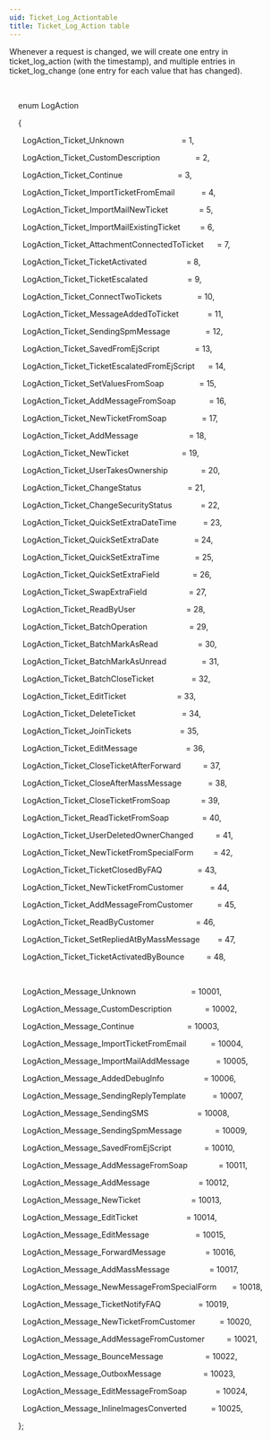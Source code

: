 ```yaml
---
uid: Ticket_Log_Actiontable
title: Ticket_Log_Action table
---
```


Whenever a request is changed, we will create one entry in ticket\_log\_action (with the timestamp), and multiple entries in ticket\_log\_change (one entry for each value that has changed).

 

    enum LogAction

    {

      LogAction\_Ticket\_Unknown                          = 1,

      LogAction\_Ticket\_CustomDescription                = 2,

      LogAction\_Ticket\_Continue                         = 3,

      LogAction\_Ticket\_ImportTicketFromEmail            = 4,

      LogAction\_Ticket\_ImportMailNewTicket              = 5,

      LogAction\_Ticket\_ImportMailExistingTicket         = 6,

      LogAction\_Ticket\_AttachmentConnectedToTicket      = 7,

      LogAction\_Ticket\_TicketActivated                  = 8,

      LogAction\_Ticket\_TicketEscalated                  = 9,

      LogAction\_Ticket\_ConnectTwoTickets                = 10,

      LogAction\_Ticket\_MessageAddedToTicket             = 11,

      LogAction\_Ticket\_SendingSpmMessage                = 12,

      LogAction\_Ticket\_SavedFromEjScript                = 13,

      LogAction\_Ticket\_TicketEscalatedFromEjScript      = 14,

      LogAction\_Ticket\_SetValuesFromSoap                = 15,

      LogAction\_Ticket\_AddMessageFromSoap               = 16,

      LogAction\_Ticket\_NewTicketFromSoap                = 17,   

      LogAction\_Ticket\_AddMessage                       = 18,

      LogAction\_Ticket\_NewTicket                        = 19,

      LogAction\_Ticket\_UserTakesOwnership               = 20,

      LogAction\_Ticket\_ChangeStatus                     = 21,

      LogAction\_Ticket\_ChangeSecurityStatus             = 22,

      LogAction\_Ticket\_QuickSetExtraDateTime            = 23,

      LogAction\_Ticket\_QuickSetExtraDate                = 24,

      LogAction\_Ticket\_QuickSetExtraTime                = 25,

      LogAction\_Ticket\_QuickSetExtraField               = 26,

      LogAction\_Ticket\_SwapExtraField                   = 27,

      LogAction\_Ticket\_ReadByUser                       = 28,

      LogAction\_Ticket\_BatchOperation                   = 29,

      LogAction\_Ticket\_BatchMarkAsRead                  = 30,

      LogAction\_Ticket\_BatchMarkAsUnread                = 31,

      LogAction\_Ticket\_BatchCloseTicket                 = 32,

      LogAction\_Ticket\_EditTicket                       = 33,

      LogAction\_Ticket\_DeleteTicket                     = 34,

      LogAction\_Ticket\_JoinTickets                      = 35,

      LogAction\_Ticket\_EditMessage                      = 36,

      LogAction\_Ticket\_CloseTicketAfterForward          = 37,

      LogAction\_Ticket\_CloseAfterMassMessage            = 38,

      LogAction\_Ticket\_CloseTicketFromSoap              = 39,

      LogAction\_Ticket\_ReadTicketFromSoap               = 40,

      LogAction\_Ticket\_UserDeletedOwnerChanged          = 41,

      LogAction\_Ticket\_NewTicketFromSpecialForm         = 42,

      LogAction\_Ticket\_TicketClosedByFAQ                = 43,

      LogAction\_Ticket\_NewTicketFromCustomer            = 44,

      LogAction\_Ticket\_AddMessageFromCustomer           = 45,

      LogAction\_Ticket\_ReadByCustomer                   = 46,

      LogAction\_Ticket\_SetRepliedAtByMassMessage        = 47,

      LogAction\_Ticket\_TicketActivatedByBounce          = 48,     

 

      LogAction\_Message\_Unknown                         = 10001,

      LogAction\_Message\_CustomDescription               = 10002,

      LogAction\_Message\_Continue                        = 10003,

      LogAction\_Message\_ImportTicketFromEmail           = 10004,

      LogAction\_Message\_ImportMailAddMessage            = 10005,

      LogAction\_Message\_AddedDebugInfo                  = 10006,

      LogAction\_Message\_SendingReplyTemplate            = 10007, 

      LogAction\_Message\_SendingSMS                      = 10008,

      LogAction\_Message\_SendingSpmMessage               = 10009,

      LogAction\_Message\_SavedFromEjScript               = 10010,

      LogAction\_Message\_AddMessageFromSoap              = 10011,

      LogAction\_Message\_AddMessage                      = 10012,

      LogAction\_Message\_NewTicket                       = 10013,

      LogAction\_Message\_EditTicket                      = 10014,

      LogAction\_Message\_EditMessage                     = 10015,

      LogAction\_Message\_ForwardMessage                  = 10016,

      LogAction\_Message\_AddMassMessage                  = 10017,

      LogAction\_Message\_NewMessageFromSpecialForm       = 10018,

      LogAction\_Message\_TicketNotifyFAQ                 = 10019,

      LogAction\_Message\_NewTicketFromCustomer           = 10020,

      LogAction\_Message\_AddMessageFromCustomer          = 10021,

      LogAction\_Message\_BounceMessage                   = 10022,

      LogAction\_Message\_OutboxMessage                   = 10023,

      LogAction\_Message\_EditMessageFromSoap             = 10024,

      LogAction\_Message\_InlineImagesConverted           = 10025,

    };
